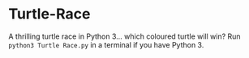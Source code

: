 # Turtle-Race
A thrilling turtle race in Python 3... which coloured turtle will win? Run `python3 Turtle Race.py` in a terminal if you have Python 3.
